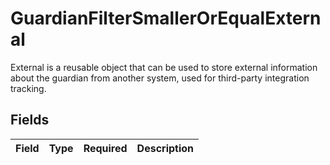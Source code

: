 # GuardianFilterSmallerOrEqualExternal

External is a reusable object that can be used to store external information about the guardian from another system, used for third-party integration tracking.


## Fields

| Field       | Type        | Required    | Description |
| ----------- | ----------- | ----------- | ----------- |
